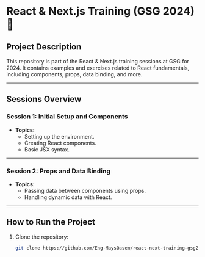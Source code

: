 # React & Next.js Training (GSG 2024) 🚀

## Project Description
This repository is part of the React & Next.js training sessions at GSG for 2024. It contains examples and exercises related to React fundamentals, including components, props, data binding, and more.

---

## Sessions Overview

### Session 1: Initial Setup and Components
- **Topics:**
  - Setting up the environment.
  - Creating React components.
  - Basic JSX syntax.

---

### Session 2: Props and Data Binding
- **Topics:**
  - Passing data between components using props.
  - Handling dynamic data with React.

---

## How to Run the Project

1. Clone the repository:
   ```bash
   git clone https://github.com/Eng-MaysQasem/react-next-training-gsg2024sessions.git

